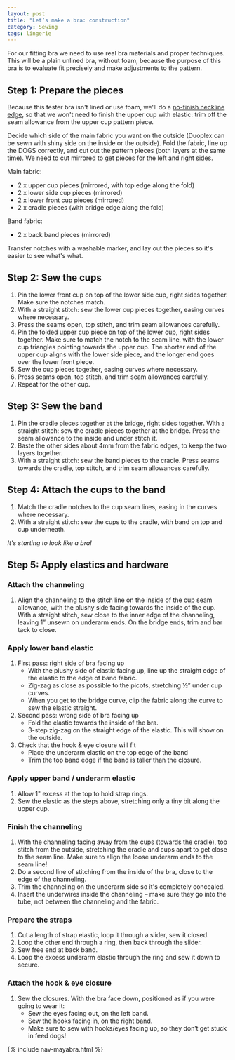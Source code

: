 ```yaml
---
layout: post
title: "Let’s make a bra: construction"
category: Sewing
tags: lingerie
---
```


For our fitting bra we need to use real bra materials and proper techniques. This will be a plain unlined bra, without foam, because the purpose of this bra is to evaluate fit precisely and make adjustments to the pattern.

## Step 1: Prepare the pieces

Because this tester bra isn't lined or use foam, we'll do a [no-finish neckline edge](https://www.braandcorsetsupplies.com/2019/11/10/the-no-finish-neckline-edge/), so that we won't need to finish the upper cup with elastic: trim off the seam allowance from the upper cup pattern piece.

Decide which side of the main fabric you want on the outside (Duoplex can be sewn with shiny side on the inside or the outside). Fold the fabric, line up the DOGS correctly, and cut out the pattern pieces (both layers at the same time). We need to cut mirrored to get pieces for the left and right sides.<br>

Main fabric:

- 2 x upper cup pieces (mirrored, with top edge along the fold)
- 2 x lower side cup pieces (mirrored)
- 2 x lower front cup pieces (mirrored)
- 2 x cradle pieces (with bridge edge along the fold)

Band fabric:

- 2 x back band pieces (mirrored)

Transfer notches with a washable marker, and lay out the pieces so it's easier to see what's what.

## Step 2: Sew the cups

1. Pin the lower front cup on top of the lower side cup, right sides together. Make sure the notches match.
2. With a straight stitch: sew the lower cup pieces together, easing curves where necessary.
3. Press the seams open, top stitch, and trim seam allowances carefully.
4. Pin the folded upper cup piece on top of the lower cup, right sides together. Make sure to match the notch to the seam line, with the lower cup triangles pointing towards the upper cup. The shorter end of the upper cup aligns with the lower side piece, and the longer end goes over the lower front piece.
5. Sew the cup pieces together, easing curves where necessary.
6. Press seams open, top stitch, and trim seam allowances carefully.
7. Repeat for the other cup.

## Step 3: Sew the band

1. Pin the cradle pieces together at the bridge, right sides together.
   With a straight stitch: sew the cradle pieces together at the bridge. Press the seam allowance to the inside and under stitch it.
2. Baste the other sides about 4mm from the fabric edges, to keep the two layers together.
3. With a straight stitch: sew the band pieces to the cradle. Press seams towards the cradle, top stitch, and trim seam allowances carefully.

## Step 4: Attach the cups to the band

1. Match the cradle notches to the cup seam lines, easing in the curves where necessary.
2. With a straight stitch: sew the cups to the cradle, with band on top and cup underneath.

<em>It's starting to look like a bra!</em>

## Step 5: Apply elastics and hardware

### Attach the channeling

1. Align the channeling to the stitch line on the inside of the cup seam allowance, with the plushy side facing towards the inside of the cup.<br>
   With a straight stitch, sew close to the inner edge of the channeling, leaving 1” unsewn on underarm ends. On the bridge ends, trim and bar tack to close.

### Apply lower band elastic

1. First pass: right side of bra facing up
   - With the plushy side of elastic facing up, line up the straight edge of the elastic to the edge of band fabric.
   - Zig-zag as close as possible to the picots, stretching ½” under cup curves.
   - When you get to the bridge curve, clip the fabric along the curve to sew the elastic straight.
2. Second pass: wrong side of bra facing up
   - Fold the elastic towards the inside of the bra.
   - 3-step zig-zag on the straight edge of the elastic. This will show on the outside.
3. Check that the hook & eye closure will fit
   - Place the underarm elastic on the top edge of the band
   - Trim the top band edge if the band is taller than the closure.

### Apply upper band / underarm elastic

1. Allow 1" excess at the top to hold strap rings.
2. Sew the elastic as the steps above, stretching only a tiny bit along the upper cup.

### Finish the channeling

1. With the channeling facing away from the cups (towards the cradle), top stitch from the outside, stretching the cradle and cups apart to get close to the seam line. Make sure to align the loose underarm ends to the seam line!<br>
2. Do a second line of stitching from the inside of the bra, close to the edge of the channeling.
3. Trim the channeling on the underarm side so it's completely concealed.
4. Insert the underwires inside the channeling – make sure they go into the tube, not between the channeling and the fabric.

### Prepare the straps

1. Cut a length of strap elastic, loop it through a slider, sew it closed.
2. Loop the other end through a ring, then back through the slider.
3. Sew free end at back band.
4. Loop the excess underarm elastic through the ring and sew it down to secure.

### Attach the hook & eye closure

1. Sew the closures. With the bra face down, positioned as if you were going to wear it:
   - Sew the eyes facing out, on the left band.
   - Sew the hooks facing in, on the right band.
   - Make sure to sew with hooks/eyes facing up, so they don’t get stuck in feed dogs!

{% include nav-mayabra.html %}
